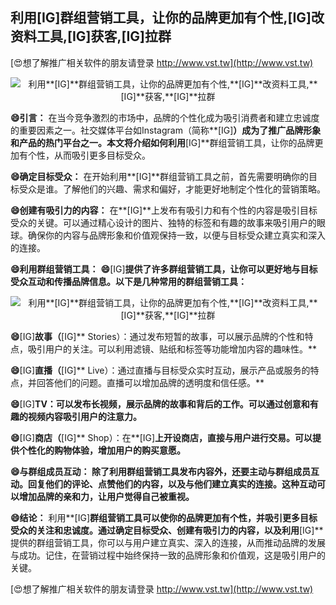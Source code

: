 ## **利用**[IG]**群组营销工具，让你的品牌更加有个性,**[IG]**改资料工具,**[IG]**获客,**[IG]**拉群**

[😍想了解推广相关软件的朋友请登录 http://www.vst.tw](http://www.vst.tw)

 <center><img src="https://vst.tw/MP4/tuiguang/png/2.png" alt="利用**[IG]**群组营销工具，让你的品牌更加有个性,**[IG]**改资料工具,**[IG]**获客,**[IG]**拉群"></center>

**😄引言：**
在当今竞争激烈的市场中，品牌的个性化成为吸引消费者和建立忠诚度的重要因素之一。社交媒体平台如Instagram（简称**[IG]**）成为了推广品牌形象和产品的热门平台之一。本文将介绍如何利用**[IG]**群组营销工具，让你的品牌更加有个性，从而吸引更多目标受众。

**😄确定目标受众：**
在开始利用**[IG]**群组营销工具之前，首先需要明确你的目标受众是谁。了解他们的兴趣、需求和偏好，才能更好地制定个性化的营销策略。

**😄创建有吸引力的内容：**
在**[IG]**上发布有吸引力和有个性的内容是吸引目标受众的关键。可以通过精心设计的图片、独特的标签和有趣的故事来吸引用户的眼球。确保你的内容与品牌形象和价值观保持一致，以便与目标受众建立真实和深入的连接。

**😄利用群组营销工具：**
**😄**[IG]**提供了许多群组营销工具，让你可以更好地与目标受众互动和传播品牌信息。以下是几种常用的群组营销工具：**

 <center><img src="https://vst.tw/MP4/tuiguang/png/5.png" alt="利用**[IG]**群组营销工具，让你的品牌更加有个性,**[IG]**改资料工具,**[IG]**获客,**[IG]**拉群"></center>

**😄**[IG]**故事（**[IG]** Stories）：通过发布短暂的故事，可以展示品牌的个性和特点，吸引用户的关注。可以利用滤镜、贴纸和标签等功能增加内容的趣味性。**

**😄**[IG]**直播（**[IG]** Live）：通过直播与目标受众实时互动，展示产品或服务的特点，并回答他们的问题。直播可以增加品牌的透明度和信任感。**

**😄**[IG]**TV：可以发布长视频，展示品牌的故事和背后的工作。可以通过创意和有趣的视频内容吸引用户的注意力。**

**😄**[IG]**商店（**[IG]** Shop）：在**[IG]**上开设商店，直接与用户进行交易。可以提供个性化的购物体验，增加用户的购买意愿。**

**😄与群组成员互动： 除了利用群组营销工具发布内容外，还要主动与群组成员互动。回复他们的评论、点赞他们的内容，以及与他们建立真实的连接。这种互动可以增加品牌的亲和力，让用户觉得自己被重视。**

**😄结论：**
利用**[IG]**群组营销工具可以使你的品牌更加有个性，并吸引更多目标受众的关注和忠诚度。通过确定目标受众、创建有吸引力的内容，以及利用**[IG]**提供的群组营销工具，你可以与用户建立真实、深入的连接，从而推动品牌的发展与成功。记住，在营销过程中始终保持一致的品牌形象和价值观，这是吸引用户的关键。

[😍想了解推广相关软件的朋友请登录 http://www.vst.tw](http://www.vst.tw)




